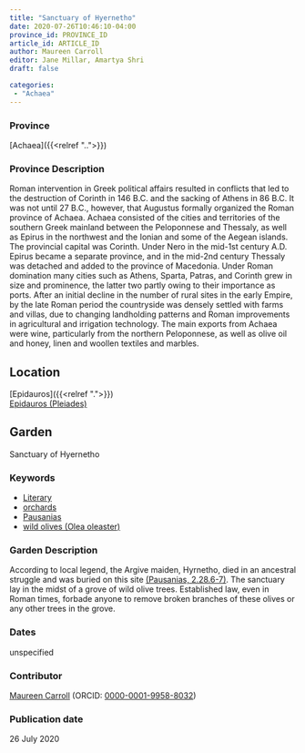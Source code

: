 ```yaml
---
title: "Sanctuary of Hyernetho"
date: 2020-07-26T10:46:10-04:00
province_id: PROVINCE_ID
article_id: ARTICLE_ID
author: Maureen Carroll
editor: Jane Millar, Amartya Shri
draft: false

categories:
 - "Achaea"
---
```


### Province

[Achaea]({{<relref "..">}})

### Province Description

Roman intervention in Greek political affairs resulted in conflicts that led to the destruction of Corinth in 146 B.C. and the sacking of Athens in 86 B.C. It was not until 27 B.C., however, that Augustus formally organized the Roman province of Achaea. Achaea consisted of the cities and territories of the southern Greek mainland between the Peloponnese and Thessaly, as well as Epirus in the northwest and the Ionian and some of the Aegean islands.
The provincial capital was Corinth. Under Nero in the mid-1st century A.D. Epirus became a separate province, and in the mid-2nd century Thessaly was detached and added to the province of Macedonia. Under Roman domination many cities such as Athens, Sparta, Patras, and Corinth grew in size and prominence, the latter two partly owing to their importance as ports.  After an initial decline in the number of rural sites in the early Empire, by the late Roman period the countryside was densely settled with farms and villas, due to changing landholding patterns and Roman improvements in agricultural and irrigation technology. The main exports from Achaea were wine, particularly from the northern Peloponnese, as well as olive oil and honey, linen and woollen textiles and marbles.

## Location

[Epidauros]({{<relref ".">}}) \
[Epidauros (Pleiades)](https://pleiades.stoa.org/places/570228)

<!--### Location Description

## Sublocation

### Sublocation Description-->

## Garden

Sanctuary of Hyernetho

### Keywords

- [Literary](#)
- [orchards](http://vocab.getty.edu/page/aat/300008890)
- [Pausanias](https://catalog.perseus.org/cite-collections/authors/urn:cite:perseus:author.1054.1)
- [wild olives (Olea oleaster)](http://powo.science.kew.org/taxon/610760-1)

### Garden Description

According to local legend, the Argive maiden, Hyrnetho, died in an ancestral struggle and was buried on this site [(Pausanias, 2.28.6-7)](http://data.perseus.org/citations/urn:cts:greekLit:tlg0525.tlg001.perseus-eng1:2.28).  The sanctuary lay in the midst of a grove of wild olive trees.  Established law, even in Roman times, forbade anyone to remove broken branches of these olives or any other trees in the grove.

<!--### Maps

### Plans

### Images

-->

### Dates
unspecified

<!-- ### Bibliography

#### Periodo ID

#### Pleiades ID -->

<!-- N.B. This should be as specific as it can be, i.e., to the garden, sublocation, location, or province. -->

<!-- [PLEIADES_ID](https://pleiades.stoa.org/places/PLEIADES_ID) -->

<!--#### TGN ID-->
<!-- N.B. This should be as specific as it can be, i.e., to the garden, sublocation, location, or province. -->

<!-- [TGN_ID](http://vocab.getty.edu/page/tgn/TGN_ID) -->

### Contributor

[Maureen Carroll](link) (ORCID: [0000-0001-9958-8032](https://orcid.org/0000-0001-9958-8032))

### Publication date

26 July 2020

<!--### Related articles-->

<!-- Links to other related articles. Leave blank for now -->
